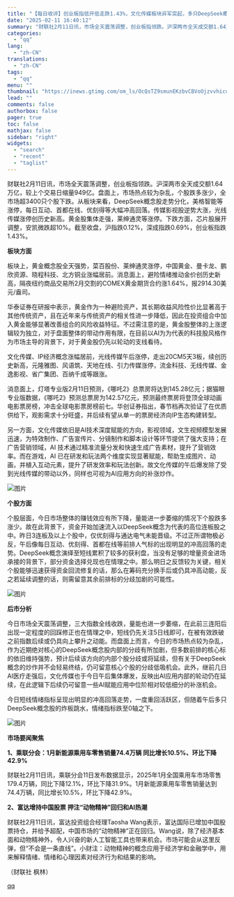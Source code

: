 ```yaml
---
title: "【每日收评】创业板指低开低走跌1.43%，文化传媒板块异军突起，多只DeepSeek概念股午后跳水"
date: "2025-02-11 16:40:12"
summary: "财联社2月11日讯，市场全天震荡调整，创业板指领跌。沪深两市全天成交额1.64万亿，较上个交易日缩量..."
categories:
  - "qq"
lang:
  - "zh-CN"
translations:
  - "zh-CN"
tags:
  - "qq"
menu: ""
thumbnail: "https://inews.gtimg.com/om_ls/OcQsTZ9smunEKzbvCBVoOjzvvhicuc_B-MxeT4oGkFXn4AA_640360/0"
lead: ""
comments: false
authorbox: false
pager: true
toc: false
mathjax: false
sidebar: "right"
widgets:
  - "search"
  - "recent"
  - "taglist"
---
```


财联社2月11日讯，市场全天震荡调整，创业板指领跌。沪深两市全天成交额1.64万亿，较上个交易日缩量949亿。盘面上，市场热点较为杂乱，个股跌多涨少，全市场超3400只个股下跌。从板块来看，DeepSeek概念股走势分化，美格智能等涨停，每日互动、首都在线、优刻得等大幅冲高回落。传媒影视股逆势大涨，光线传媒涨停创历史新高。黄金股集体走强，莱绅通灵等涨停。下跌方面，芯片股展开调整，安凯微跌超10%。截至收盘，沪指跌0.12%，深成指跌0.69%，创业板指跌1.43%。

**板块方面**

板块上，黄金概念股全天强势，菜百股份、莱绅通灵涨停，中国黄金、曼卡龙、鹏欣资源、晓程科技、北方铜业涨幅居前。消息面上，避险情绪推动金价创历史新高，隔夜纽约商品交易所2月交割的COMEX黄金期货合约涨1.64%，报2914.30美元/盎司。

华泰证券在研报中表示，黄金作为一种避险资产，其长期收益风险性价比显著高于其他传统资产，且在近年来与传统资产的相关性进一步降低，因此在投资组合中加入黄金能够显著改善组合的风险收益特征。不过需注意的是，黄金股整体的上涨逻辑较为独立，对于盘面整体的带动作用有限，在目前以AI为为代表的科技股风格作为市场主导的背景下，对于黄金股仍先以轮动的支线看待。

文化传媒、IP经济概念涨幅居前，光线传媒午后涨停，走出20CM5天3板，续创历史新高，元隆雅图、风语筑、天地在线、引力传媒涨停，流金科技、无线传媒、金逸影视、省广集团、百纳千成等跟涨。

消息面上，灯塔专业版2月11日预测，《哪吒2》总票房将达到145.28亿元；据猫眼专业版数据，《哪吒2》预测总票房为142.57亿元，预测最终票房将登顶全球动画电影票房榜，冲击全球电影票房榜前七。华创证券指出，春节档再次验证了在优质供给下，观影需求十分旺盛，并后续有望从单一的票房经济向IP生态构建转型。

另一方面，文化传媒依旧是AI技术深度赋能的方向，影视领域，文生视频模型发展迅速，为特效制作、广告宣传片、分镜制作和脚本设计等环节提供了强大支持；在广告营销领域，AI 技术通过精准流量分发和快速生成广告素材，提升了营销效率。而在游戏，AI 已在研发和玩法两个维度实现显著赋能，帮助生成图片、动画，并植入互动元素，提升了研发效率和玩法创新。故文化传媒的午后爆发除了受到光线传媒的带动以外，同样也可视为AI应用方向的补涨炒作。

![图片](https://inews.gtimg.com/om_bt/OeIGoHjIqKKijQB74iG3ON-EWR0cAoePnMtQcSHAzRfSoAA/641)

**个股方面**

个股层面，今日市场整体的赚钱效应有所下降，量能进一步萎缩的情况下个股跌多涨少。故在此背景下，资金开始加速流入以DeepSeek概念为代表的高位连板股之中。昨日3连板及以上个股中，仅优刻得与通达电气未能晋级。不过正所谓物极必反，午后像每日互动、优刻得、首都在线等前排人气标的出现明显的冲高回落的走势。DeepSeek概念演绎至短线累积了较多的获利盘，当没有足够的增量资金进场承接的背景下，部分资金选择兑现也在情理之中。那么明日之反馈较为关键，相关个股能够迅速获得资金回流修复的话，那么在筹码充分换手后或仍具冲高动能，反之若延续调整的话，则需留意其余前排标的分歧加剧的可能性。

![图片](https://inews.gtimg.com/om_bt/OB1p2Bhq0TNcxIffqjjuqaSn8uJh9EOpTyHnwu1FxOGmMAA/641)

**后市分析**

今日市场全天震荡调整，三大指数全线收跌，量能也进一步萎缩，在此前三连阳后出现一定程度的回踩修正也在情理之中，短线仍先关注5日线即可，在被有效跌破之前指数后续或仍具向上攀升之动能。而盘面上而言，今日的市场热点较为杂乱，作为近期绝对核心的DeepSeek概念股内部的分歧有所加剧，但多数前排的核心标的依旧维持强势，预计后续该方向的内部个股分歧或将延续，但有关于DeepSeek概念的炒作并不会轻易终结，仍可留意核心个股的分歧低吸机会。此外，继前几日AI医疗走强后，文化传媒也于今日午后集体爆发，反映出AI应用内部的轮动仍在延续，在此逻辑下后续仍可留意一些AI赋能应用中位阶相对较低细分的补涨机会。

今日短线情绪指标呈现出明显的冲高回落走势，一度重回活跃区，但随着午后多只DeepSeek概念股的炸板跳水，情绪指标跌至0轴之下。

![图片](https://inews.gtimg.com/om_bt/OMboANkM4HOWyyVVuIoP1-NlzsbDKdZuqF6MtZKIED5rMAA/641)

**市场要闻聚焦**

**1、乘联分会：1月新能源乘用车零售销量74.4万辆 同比增长10.5%、环比下降42.9%**

财联社2月11日讯，乘联分会11日发布数据显示，2025年1月全国乘用车市场零售179.4万辆，同比下降12.1%，环比下降31.9%。1月新能源乘用车零售销量达到74.4万辆，同比增长10.5%，环比下降42.9%。

**2、富达增持中国股票 押注“动物精神”回归和AI热潮**

财联社2月11日讯，富达投资组合经理Taosha Wang表示，富达国际已增加中国股票持仓，并给予超配，中国市场的“动物精神”正在回归。Wang说，除了经济基本面和动物精神外，令人兴奋的新人工智能工具也带来机会。市场可能会从这里反弹，但“不会是一条直线”。小财注：动物精神的概念应用于经济学和金融学中，用来解释情绪、情绪和心理因素对经济行为和结果的影响。

（财联社 枫林）

[qq](https://new.qq.com/rain/a/20250211A066YC00)
